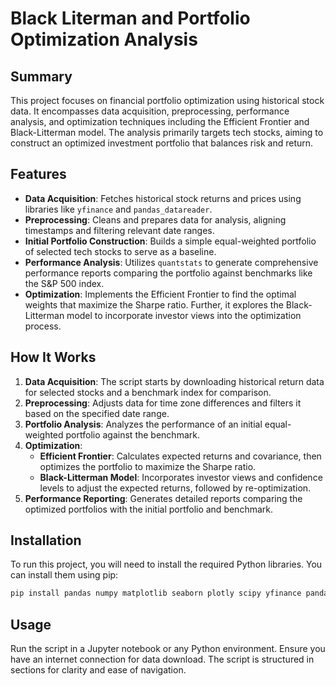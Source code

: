 # Black Literman and Portfolio Optimization Analysis

## Summary

This project focuses on financial portfolio optimization using historical stock data. It encompasses data acquisition, preprocessing, performance analysis, and optimization techniques including the Efficient Frontier and Black-Litterman model. The analysis primarily targets tech stocks, aiming to construct an optimized investment portfolio that balances risk and return.

## Features

- **Data Acquisition**: Fetches historical stock returns and prices using libraries like `yfinance` and `pandas_datareader`.
- **Preprocessing**: Cleans and prepares data for analysis, aligning timestamps and filtering relevant date ranges.
- **Initial Portfolio Construction**: Builds a simple equal-weighted portfolio of selected tech stocks to serve as a baseline.
- **Performance Analysis**: Utilizes `quantstats` to generate comprehensive performance reports comparing the portfolio against benchmarks like the S&P 500 index.
- **Optimization**: Implements the Efficient Frontier to find the optimal weights that maximize the Sharpe ratio. Further, it explores the Black-Litterman model to incorporate investor views into the optimization process.

## How It Works

1. **Data Acquisition**: The script starts by downloading historical return data for selected stocks and a benchmark index for comparison.
2. **Preprocessing**: Adjusts data for time zone differences and filters it based on the specified date range.
3. **Portfolio Analysis**: Analyzes the performance of an initial equal-weighted portfolio against the benchmark.
4. **Optimization**:
    - **Efficient Frontier**: Calculates expected returns and covariance, then optimizes the portfolio to maximize the Sharpe ratio.
    - **Black-Litterman Model**: Incorporates investor views and confidence levels to adjust the expected returns, followed by re-optimization.
5. **Performance Reporting**: Generates detailed reports comparing the optimized portfolios with the initial portfolio and benchmark.

## Installation

To run this project, you will need to install the required Python libraries. You can install them using pip:

```bash
pip install pandas numpy matplotlib seaborn plotly scipy yfinance pandas_datareader quantstats ta scikit-learn
```

## Usage
Run the script in a Jupyter notebook or any Python environment. Ensure you have an internet connection for data download. The script is structured in sections for clarity and ease of navigation.
